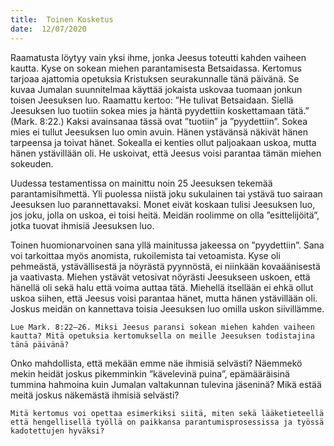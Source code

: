 ```yaml
---
title:  Toinen Kosketus
date:  12/07/2020
---
```


Raamatusta löytyy vain yksi ihme, jonka Jeesus toteutti kahden vaiheen kautta. Kyse on sokean miehen parantamisesta Betsaidassa. Kertomus tarjoaa ajattomia opetuksia Kristuksen seurakunnalle tänä päivänä. Se kuvaa Jumalan suunnitelmaa käyttää jokaista uskovaa tuomaan jonkun toisen Jeesuksen luo. Raamattu kertoo: ”He tulivat Betsaidaan. Siellä Jeesuksen luo tuotiin sokea mies ja häntä pyydettiin koskettamaan tätä.” (Mark. 8:22.) Kaksi avainsanaa tässä ovat ”tuotiin” ja ”pyydettiin”. Sokea mies ei tullut Jeesuksen luo omin avuin. Hänen ystävänsä näkivät hänen tarpeensa ja toivat hänet. Sokealla ei kenties ollut paljoakaan uskoa, mutta hänen ystävillään oli. He uskoivat, että Jeesus voisi parantaa tämän miehen sokeuden.

Uudessa testamentissa on mainittu noin 25 Jeesuksen tekemää parantamisihmettä. Yli puolessa niistä joku sukulainen tai ystävä tuo sairaan Jeesuksen luo parannettavaksi. Monet eivät koskaan tulisi Jeesuksen luo, jos joku, jolla on uskoa, ei toisi heitä. Meidän roolimme on olla ”esittelijöitä”, jotka tuovat ihmisiä Jeesuksen luo.

Toinen huomionarvoinen sana yllä mainitussa jakeessa on ”pyydettiin”. Sana voi tarkoittaa myös anomista, rukoilemista tai vetoamista. Kyse oli pehmeästä, ystävällisestä ja nöyrästä pyynnöstä, ei niinkään kovaäänisestä ja vaativasta. Miehen ystävät vetosivat nöyrästi Jeesukseen uskoen, että hänellä oli sekä halu että voima auttaa tätä. Miehellä itsellään ei ehkä ollut uskoa siihen, että Jeesus voisi parantaa hänet, mutta hänen ystävillään oli. Joskus meidän on kannettava toisia Jeesuksen luo omilla uskon siivillämme.

`Lue Mark. 8:22–26. Miksi Jeesus paransi sokean miehen kahden vaiheen kautta? Mitä opetuksia kertomuksella on meille Jeesuksen todistajina tänä päivänä?`

Onko mahdollista, että mekään emme näe ihmisiä selvästi? Näemmekö mekin heidät joskus pikemminkin ”kävelevinä puina”, epämääräisinä tummina hahmoina kuin Jumalan valtakunnan tulevina jäseninä? Mikä estää meitä joskus näkemästä ihmisiä selvästi?

`Mitä kertomus voi opettaa esimerkiksi siitä, miten sekä lääketieteellä että hengellisellä työllä on paikkansa parantumisprosessissa ja työssä kadotettujen hyväksi?`